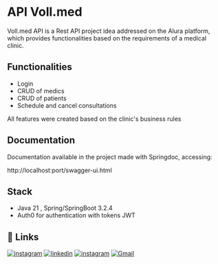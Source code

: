 # API Voll.med
Voll.med API is a Rest API project idea addressed on the Alura platform, which provides functionalities based on the requirements of a medical clinic.



## Functionalities
- Login
- CRUD of medics
- CRUD of patients
- Schedule and cancel consultations

All features were created based on the clinic's business rules

## Documentation
Documentation available in the project made with Springdoc, accessing:

http://localhost:port/swagger-ui.html
## Stack

- Java 21 , Spring/SpringBoot 3.2.4
- Auth0 for authentication with tokens JWT

## 🔗 Links
[![instagram](https://img.shields.io/badge/GitHub-100000?style=for-the-badge&logo=github&logoColor=white)](https://github.com/melkyv)
[![linkedin](https://img.shields.io/badge/linkedin-0A66C2?style=for-the-badge&logo=linkedin&logoColor=white)](https://www.linkedin.com/in/melky-vinicius-de-oliveira/)
[![instagram](https://img.shields.io/badge/Instagram-E4405F?style=for-the-badge&logo=instagram&logoColor=white)](https://instagram.com/melky_v/)
[![Gmail](https://img.shields.io/badge/Gmail-333333?style=for-the-badge&logo=gmail&logoColor=red)](mailto:omelkyvinicius@gmail.com)

